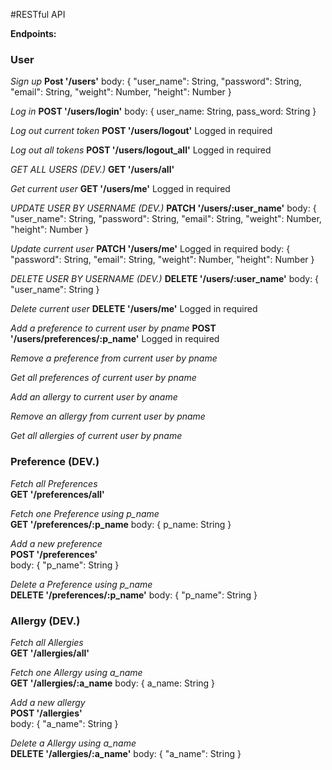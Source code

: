 #RESTful API

**Endpoints:**

### User

_Sign up_
**Post '/users'**
body: {
  "user_name": String,
  "password": String,
  "email": String,
  "weight": Number,
  "height": Number
}

_Log in_
**POST '/users/login'**
body: {
  user_name: String,
  pass_word: String
}

_Log out current token_
**POST '/users/logout'**
Logged in required

_Log out all tokens_
**POST '/users/logout_all'**
Logged in required

_GET ALL USERS (DEV.)_
**GET '/users/all'**

_Get current user_
**GET '/users/me'**
Logged in required

_UPDATE USER BY USERNAME (DEV.)_
**PATCH '/users/:user_name'**
body: {
  "user_name": String,
  "password": String,
  "email": String,
  "weight": Number,
  "height": Number
}

_Update current user_
**PATCH '/users/me'**
Logged in required
body: {
  "password": String,
  "email": String,
  "weight": Number,
  "height": Number
}

_DELETE USER BY USERNAME (DEV.)_
**DELETE '/users/:user_name'**
body: {
  "user_name": String
}

_Delete current user_
**DELETE '/users/me'**
Logged in required

_Add a preference to current user by pname_
**POST '/users/preferences/:p_name'**
Logged in required

_Remove a preference from current user by pname_

_Get all preferences of current user by pname_

_Add an allergy to current user by aname_

_Remove an allergy from current user by pname_

_Get all allergies of current user by pname_

### Preference (DEV.)

_Fetch all Preferences_ \
**GET '/preferences/all'**

_Fetch one Preference using p_name_ \
**GET '/preferences/:p_name**
body: {
  p_name: String
}

_Add a new preference_ \
**POST '/preferences'** \
body: {
  "p_name": String
}

_Delete a Preference using p_name_ \
**DELETE '/preferences/:p_name'**
body: {
	"p_name": String
}

### Allergy (DEV.)

_Fetch all Allergies_ \
**GET '/allergies/all'**

_Fetch one Allergy using a_name_ \
**GET '/allergies/:a_name**
body: {
  a_name: String
}

_Add a new allergy_ \
**POST '/allergies'** \
body: {
  "a_name": String
}

_Delete a Allergy using a_name_ \
**DELETE '/allergies/:a_name'**
body: {
	"a_name": String
}